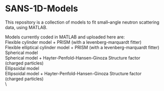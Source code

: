 # SANS-1D-Models
This repository is a collection of models to fit small–angle neutron scattering data, using MATLAB.

Models currently coded in MATLAB and uploaded here are: \
Flexible cylinder model + PRISM (with a levenberg-marquardt fitter)\
Flexible elliptical cylinder model + PRISM (with a levenberg-marquardt fitter)\
Spherical model\
Spherical model + Hayter-Penfold-Hansen-Ginoza Structure factor (charged particles)\
Ellipsoidal model\
Ellipsoidal model + Hayter-Penfold-Hansen-Ginoza Structure factor (charged particles)\
\


